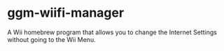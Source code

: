 # ggm-wiifi-manager
A Wii homebrew program that allows you to change the Internet Settings without going to the Wii Menu.
